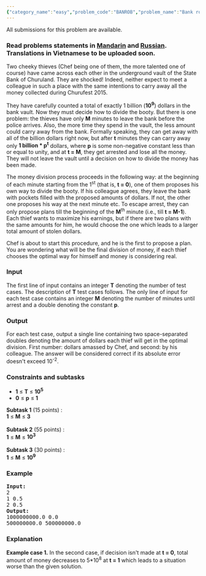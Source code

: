 ```yaml
---
{"category_name":"easy","problem_code":"BANROB","problem_name":"Bank robbery","languages_supported":{"0":"ADA","1":"ASM","2":"BASH","3":"BF","4":"C","5":"C99 strict","6":"CAML","7":"CLOJ","8":"CLPS","9":"CPP 4.3.2","10":"CPP 4.9.2","11":"CPP14","12":"CS2","13":"D","14":"ERL","15":"FORT","16":"FS","17":"GO","18":"HASK","19":"ICK","20":"ICON","21":"JAVA","22":"JS","23":"LISP clisp","24":"LISP sbcl","25":"LUA","26":"NEM","27":"NICE","28":"NODEJS","29":"PAS fpc","30":"PAS gpc","31":"PERL","32":"PERL6","33":"PHP","34":"PIKE","35":"PRLG","36":"PYPY","37":"PYTH","38":"PYTH 3.4","39":"RUBY","40":"SCALA","41":"SCM chicken","42":"SCM guile","43":"SCM qobi","44":"ST","45":"TCL","46":"TEXT","47":"WSPC"},"max_timelimit":1,"source_sizelimit":50000,"problem_author":"kaizer","problem_tester":"kevinsogo","date_added":"10-07-2015","tags":{"0":"binary","1":"easy","2":"kaizer","3":"math","4":"sept15"},"editorial_url":"http://discuss.codechef.com/problems/BANROB","time":{"view_start_date":1442223000,"submit_start_date":1442223000,"visible_start_date":1442223000,"end_date":1735669800},"layout":"problem"}
---
```

<span class="solution-visible-txt">All submissions for this problem are available.</span><h3> Read problems statements in <a target="_blank" href="http://www.codechef.com/download/translated/SEPT15/mandarin/BANROB.pdf">Mandarin</a> and <a target="_blank" href="http://www.codechef.com/download/translated/SEPT15/russian/BANROB.pdf">Russian</a>. Translations in Vietnamese to be uploaded soon.</h3>
<p>Two cheeky thieves (Chef being one of them, the more talented one of course) have came across each other in the underground vault of the State Bank of Churuland. They are shocked! Indeed, neither expect to meet a colleague in such a place with the same intentions to carry away all the money collected during Churufest 2015.
</p>
<p>
They have carefully counted a total of exactly 1 billion (<b>10<sup>9</sup></b>) dollars in the bank vault. Now they must decide how to divide the booty. But there is one problem: the thieves have only <b>M</b> minutes to leave the bank before the police arrives. Also, the more time they spend in the vault, the less amount could carry away from the bank. Formally speaking, they can get away with all of the billion dollars right now, but after <b>t</b> minutes they can carry away only <b> 1 billion * p<sup>t</sup></b> dollars, where <b>p</b> is some non-negative constant less than or equal to unity, and at <b>t = M</b>, they get arrested and lose all the money.<br />
They will not leave the vault until a decision on how to divide the money has been made.</p>
<p>
The money division process proceeds in the following way: at the beginning of each minute starting from the 1<sup>st</sup> (that is, <b>t = 0</b>), one of them proposes his own way to divide the booty. If his colleague agrees, they leave the bank with pockets filled with the proposed amounts of dollars. If not, the other one proposes his way at the next minute etc. To escape arrest, they can only propose plans till the beginning of the <b>M</b><sup>th</sup> minute (i.e., till <b>t = M-1</b>).<br />
Each thief wants to maximize his earnings, but if there are two plans with the same amounts for him, he would choose the one which leads to a larger total amount of stolen dollars.
</p>
<p>Chef is about to start this procedure, and he is the first to propose a plan. You are wondering what will be the final division of money, if each thief chooses the optimal way for himself and money is considering real.</p>
<h3>Input</h3>
<p>The first line of input contains an integer <b>T</b> denoting the number of test cases. The description of <b>T</b> test cases follows. The only line of input for each test case contains an integer <b>M</b> denoting the number of minutes until arrest and a double denoting the constant <b>p</b>.</p>
<h3>Output</h3>
<p>For each test case, output a single line containing two space-separated doubles denoting the amount of dollars each thief will get in the optimal division. First number: dollars amassed by Chef, and second: by his colleague. The answer will be considered correct if its absolute error doesn't exceed 10<sup>-2</sup>.</p>
<h3>Constraints and subtasks</h3>
<ul>
<li><b>1</b> ≤ <b>T</b> ≤ <b>10<sup>5</sup></b></li>
<li><b>0</b> ≤ <b>p</b> ≤ <b> 1 </b> </li>
</ul>

<p><b>Subtask 1</b> (15 points) :<br />
<b>1</b> ≤ <b>M</b> ≤ <b>3</b><br />
<br />
<b>Subtask 2</b> (55 points) :<br />
<b>1</b> ≤ <b>M</b> ≤ <b> 10<sup>3</sup></b><br />
<br />
<b>Subtask 3</b> (30 points) :<br />
<b>1</b> ≤ <b>M</b> ≤ <b>10<sup>9</sup></b></p>
<h3>Example</h3>
<pre><b>Input:</b>
2
1 0.5
2 0.5
<b>Output:</b>
1000000000.0 0.0
500000000.0 500000000.0
</pre>
<h3>Explanation</h3>
<p><b>Example case 1.</b> In the second case, if decision isn't made at <b>t = 0</b>, total amount of money decreases to 5*10<sup>8</sup> at <b>t = 1</b> which leads to a situation worse than the given solution.</p>
